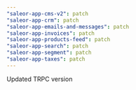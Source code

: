 ```yaml
---
"saleor-app-cms-v2": patch
"saleor-app-crm": patch
"saleor-app-emails-and-messages": patch
"saleor-app-invoices": patch
"saleor-app-products-feed": patch
"saleor-app-search": patch
"saleor-app-segment": patch
"saleor-app-taxes": patch
---
```


Updated TRPC version
